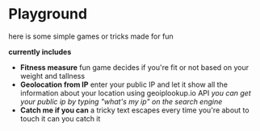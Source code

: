 # Playground

here is some simple games or tricks made for fun

**currently includes**

* **Fitness measure**
fun game decides if you're fit or not based on your weight and tallness
* **Geolocation from IP**
enter your public IP and let it show all the information about your location
using geoiplookup.io API
*you can get your public ip by typing "what's my ip" on the search engine*
* **Catch me if you can**
a tricky text escapes every time you're about to touch it 
can you catch it
